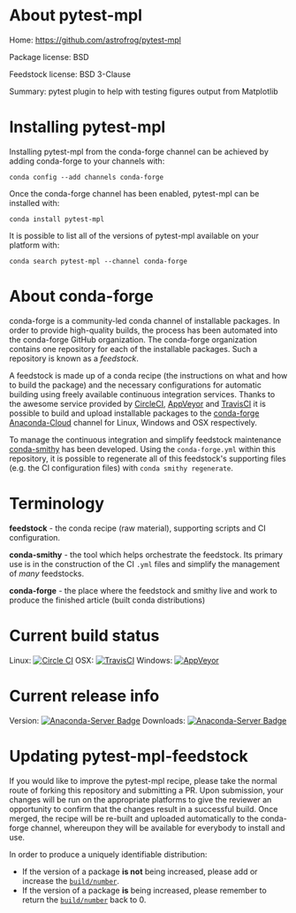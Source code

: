 About pytest-mpl
================

Home: https://github.com/astrofrog/pytest-mpl

Package license: BSD

Feedstock license: BSD 3-Clause

Summary: pytest plugin to help with testing figures output from Matplotlib



Installing pytest-mpl
=====================

Installing pytest-mpl from the conda-forge channel can be achieved by adding conda-forge to your channels with:

```
conda config --add channels conda-forge
```

Once the conda-forge channel has been enabled, pytest-mpl can be installed with:

```
conda install pytest-mpl
```

It is possible to list all of the versions of pytest-mpl available on your platform with:

```
conda search pytest-mpl --channel conda-forge
```


About conda-forge
=================

conda-forge is a community-led conda channel of installable packages.
In order to provide high-quality builds, the process has been automated into the
conda-forge GitHub organization. The conda-forge organization contains one repository 
for each of the installable packages. Such a repository is known as a *feedstock*.

A feedstock is made up of a conda recipe (the instructions on what and how to build
the package) and the necessary configurations for automatic building using freely
available continuous integration services. Thanks to the awesome service provided by
[CircleCI](https://circleci.com/), [AppVeyor](http://www.appveyor.com/)
and [TravisCI](https://travis-ci.org/) it is possible to build and upload installable
packages to the [conda-forge](https://anaconda.org/conda-forge)
[Anaconda-Cloud](http://docs.anaconda.org/) channel for Linux, Windows and OSX respectively.

To manage the continuous integration and simplify feedstock maintenance
[conda-smithy](http://github.com/conda-forge/conda-smithy) has been developed.
Using the ``conda-forge.yml`` within this repository, it is possible to regenerate all of
this feedstock's supporting files (e.g. the CI configuration files) with ``conda smithy regenerate``.


Terminology
===========

**feedstock** - the conda recipe (raw material), supporting scripts and CI configuration.

**conda-smithy** - the tool which helps orchestrate the feedstock.
                   Its primary use is in the construction of the CI ``.yml`` files
                   and simplify the management of *many* feedstocks.

**conda-forge** - the place where the feedstock and smithy live and work to
                  produce the finished article (built conda distributions)

Current build status
====================

Linux: [![Circle CI](https://circleci.com/gh/conda-forge/pytest-mpl-feedstock.svg?style=svg)](https://circleci.com/gh/conda-forge/pytest-mpl-feedstock)
OSX: [![TravisCI](https://travis-ci.org/conda-forge/pytest-mpl-feedstock.svg?branch=master)](https://travis-ci.org/conda-forge/pytest-mpl-feedstock) 
Windows: [![AppVeyor](https://ci.appveyor.com/api/projects/status/github/conda-forge/pytest-mpl-feedstock?svg=True)](https://ci.appveyor.com/project/conda-forge/pytest-mpl-feedstock/branch/master)

Current release info
====================
Version: [![Anaconda-Server Badge](https://anaconda.org/conda-forge/pytest-mpl/badges/version.svg)](https://anaconda.org/conda-forge/pytest-mpl)
Downloads: [![Anaconda-Server Badge](https://anaconda.org/conda-forge/pytest-mpl/badges/downloads.svg)](https://anaconda.org/conda-forge/pytest-mpl)


Updating pytest-mpl-feedstock
=============================

If you would like to improve the pytest-mpl recipe, please take the normal
route of forking this repository and submitting a PR. Upon submission, your changes will
be run on the appropriate platforms to give the reviewer an opportunity to confirm that the
changes result in a successful build. Once merged, the recipe will be re-built and uploaded
automatically to the conda-forge channel, whereupon they will be available for everybody to
install and use.

In order to produce a uniquely identifiable distribution:
 * If the version of a package **is not** being increased, please add or increase
   the [``build/number``](http://conda.pydata.org/docs/building/meta-yaml.html#build-number-and-string). 
 * If the version of a package **is** being increased, please remember to return
   the [``build/number``](http://conda.pydata.org/docs/building/meta-yaml.html#build-number-and-string)
   back to 0.
